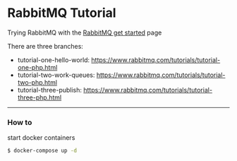 # RabbitMQ Tutorial
Trying RabbitMQ with the [RabbitMQ get started](https://www.rabbitmq.com/getstarted.html) page

There are three branches:
- tutorial-one-hello-world: https://www.rabbitmq.com/tutorials/tutorial-one-php.html
- tutorial-two-work-queues: https://www.rabbitmq.com/tutorials/tutorial-two-php.html
- tutorial-three-publish: https://www.rabbitmq.com/tutorials/tutorial-three-php.html

<hr>

### How to
start docker containers
```sh
$ docker-compose up -d
```
